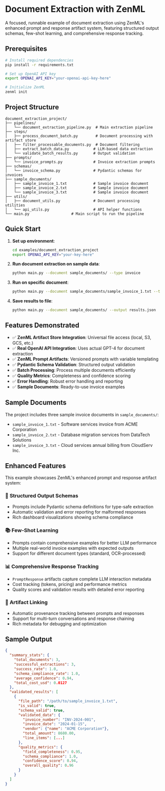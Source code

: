 # Document Extraction with ZenML

A focused, runnable example of document extraction using ZenML's enhanced prompt and response artifact system, featuring structured output schemas, few-shot learning, and comprehensive response tracking.

## Prerequisites

```bash
# Install required dependencies
pip install -r requirements.txt

# Set up OpenAI API key
export OPENAI_API_KEY="your-openai-api-key-here"

# Initialize ZenML
zenml init
```

## Project Structure

```
document_extraction_project/
├── pipelines/
│   └── document_extraction_pipeline.py  # Main extraction pipeline
├── steps/
│   ├── process_document_batch.py        # Document processing with artifact store
│   ├── filter_processable_documents.py  # Document filtering
│   ├── extract_batch_data.py           # LLM-based data extraction
│   └── validate_batch_results.py       # Output validation
├── prompts/
│   └── invoice_prompts.py              # Invoice extraction prompts
├── schemas/
│   └── invoice_schema.py               # Pydantic schemas for invoices
├── sample_documents/
│   ├── sample_invoice_1.txt            # Sample invoice document
│   ├── sample_invoice_2.txt            # Sample invoice document
│   └── sample_invoice_3.txt            # Sample invoice document
├── utils/
│   ├── document_utils.py               # Document processing utilities
│   └── api_utils.py                    # API helper functions
└── main.py                   # Main script to run the pipeline
```

## Quick Start

1. **Set up environment**:
   ```bash
   cd examples/document_extraction_project
   export OPENAI_API_KEY="your-key-here"
   ```

2. **Run document extraction on sample data**:
   ```bash
   python main.py --document sample_documents/ --type invoice
   ```

3. **Run on specific document**:
   ```bash
   python main.py --document sample_documents/sample_invoice_1.txt --type invoice
   ```

4. **Save results to file**:
   ```bash
   python main.py --document sample_documents/ --output results.json
   ```

## Features Demonstrated

- ✅ **ZenML Artifact Store Integration**: Universal file access (local, S3, GCS, etc.)
- ✅ **Real OpenAI API Integration**: Uses actual GPT-4 for document extraction
- ✅ **ZenML Prompt Artifacts**: Versioned prompts with variable templating
- ✅ **Pydantic Schema Validation**: Structured output validation
- ✅ **Batch Processing**: Process multiple documents efficiently
- ✅ **Quality Metrics**: Completeness and confidence scoring
- ✅ **Error Handling**: Robust error handling and reporting
- ✅ **Sample Documents**: Ready-to-use invoice examples

## Sample Documents

The project includes three sample invoice documents in `sample_documents/`:

- `sample_invoice_1.txt` - Software services invoice from ACME Corporation
- `sample_invoice_2.txt` - Database migration services from DataTech Solutions
- `sample_invoice_3.txt` - Cloud services annual billing from CloudServ Inc.

## Enhanced Features

This example showcases ZenML's enhanced prompt and response artifact system:

### 🎯 **Structured Output Schemas**
- Prompts include Pydantic schema definitions for type-safe extraction
- Automatic validation and error reporting for malformed responses
- Rich dashboard visualizations showing schema compliance

### 📚 **Few-Shot Learning**
- Prompts contain comprehensive examples for better LLM performance
- Multiple real-world invoice examples with expected outputs
- Support for different document types (standard, OCR-processed)

### 📊 **Comprehensive Response Tracking**
- `PromptResponse` artifacts capture complete LLM interaction metadata
- Cost tracking (tokens, pricing) and performance metrics
- Quality scores and validation results with detailed error reporting

### 🔗 **Artifact Linking**
- Automatic provenance tracking between prompts and responses
- Support for multi-turn conversations and response chaining
- Rich metadata for debugging and optimization

## Sample Output

```json
{
  "summary_stats": {
    "total_documents": 3,
    "successful_extractions": 3,
    "success_rate": 1.0,
    "schema_compliance_rate": 1.0,
    "average_confidence": 0.94,
    "total_cost_usd": 0.0127
  },
  "validated_results": [
    {
      "file_path": "/path/to/sample_invoice_1.txt",
      "is_valid": true,
      "schema_valid": true,
      "validated_data": {
        "invoice_number": "INV-2024-001",
        "invoice_date": "2024-01-15",
        "vendor": {"name": "ACME Corporation"},
        "total_amount": 8680.00,
        "line_items": [...]
      },
      "quality_metrics": {
        "field_completeness": 0.95,
        "schema_compliance": 1.0,
        "confidence_score": 0.94,
        "overall_quality": 0.96
      }
    }
  ]
}
```